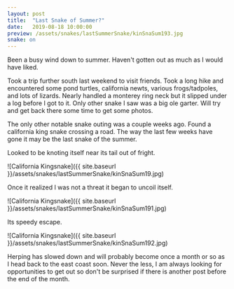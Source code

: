 ```yaml
---
layout: post
title:  "Last Snake of Summer?"
date:   2019-08-18 10:00:00
preview: /assets/snakes/lastSummerSnake/kinSnaSum193.jpg
snake: on
---
```


Been a busy wind down to summer. Haven't gotten out as much as I would have liked. 

Took a trip further south last weekend to visit friends. Took a long hike and encountered some pond turtles, california newts, various frogs/tadpoles, and lots of lizards. Nearly handled a monterey ring neck but it slipped under a log before I got to it. Only other snake I saw was a big ole garter. Will try and get back there some time to get some photos.

The only other notable snake outing was a couple weeks ago. Found a california king snake crossing a road. The way the last few weeks have gone it may be the last snake of the summer. 

Looked to be knoting itself near its tail out of fright.

![California Kingsnake]({{ site.baseurl }}/assets/snakes/lastSummerSnake/kinSnaSum19.jpg)

Once it realized I was not a threat it began to uncoil itself.

![California Kingsnake]({{ site.baseurl }}/assets/snakes/lastSummerSnake/kinSnaSum191.jpg)

Its speedy escape.

![California Kingsnake]({{ site.baseurl }}/assets/snakes/lastSummerSnake/kinSnaSum192.jpg)

Herping has slowed down and will probably become once a month or so as I head back to the east coast soon. Never the less, I am always looking for opportunities to get out so don't be surprised if there is another post before the end of the month.